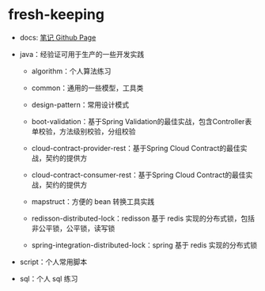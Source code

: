 # fresh-keeping

- docs: [笔记 Github Page](https://freshchen.github.io/fresh-keeping/)

- java：经验证可用于生产的一些开发实践

    - algorithm：个人算法练习
    
    - common：通用的一些模型，工具类
  
    - design-pattern：常用设计模式

    - boot-validation：基于Spring Validation的最佳实战，包含Controller表单校验，方法级别校验，分组校验
    
    - cloud-contract-provider-rest：基于Spring Cloud Contract的最佳实战，契约的提供方

    - cloud-contract-consumer-rest：基于Spring Cloud Contract的最佳实战，契约的提供方
    
    - mapstruct：方便的 bean 转换工具实践
  
    - redisson-distributed-lock：redisson 基于 redis 实现的分布式锁，包括非公平锁，公平锁，读写锁
  
    - spring-integration-distributed-lock：spring 基于 redis 实现的分布式锁

- script：个人常用脚本

- sql：个人 sql 练习

